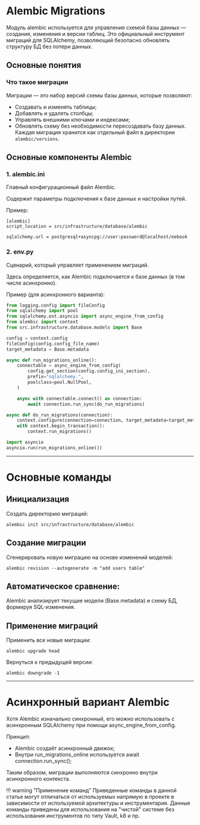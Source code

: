 # Alembic Migrations
Модуль alembic используется для управления схемой базы данных — создания, изменения и версии таблиц.
Это официальный инструмент миграций для SQLAlchemy, позволяющий безопасно обновлять структуру БД без потери данных.

## Основные понятия
### Что такое миграции
Миграции — это набор версий схемы базы данных, которые позволяют:

- Создавать и изменять таблицы; 
- Добавлять и удалять столбцы; 
- Управлять внешними ключами и индексами; 
- Обновлять схему без необходимости пересоздавать базу данных.
Каждая миграция хранится как отдельный файл в директории `alembic/versions`.

## Основные компоненты Alembic
### 1. alembic.ini
Главный конфигурационный файл Alembic.

Содержит параметры подключения к базе данных и настройки путей.

Пример:
```
[alembic]
script_location = src/infrastructure/database/alembic

sqlalchemy.url = postgresql+asyncpg://user:password@localhost/eebook
```
### 2. env.py
Сценарий, который управляет применением миграций.

Здесь определяется, как Alembic подключается к базе данных (в том числе асинхронно).

Пример (для асинхронного варианта):

```python
from logging.config import fileConfig
from sqlalchemy import pool
from sqlalchemy.ext.asyncio import async_engine_from_config
from alembic import context
from src.infrastructure.database.models import Base

config = context.config
fileConfig(config.config_file_name)
target_metadata = Base.metadata

async def run_migrations_online():
    connectable = async_engine_from_config(
        config.get_section(config.config_ini_section),
        prefix="sqlalchemy.",
        poolclass=pool.NullPool,
    )

    async with connectable.connect() as connection:
        await connection.run_sync(do_run_migrations)

async def do_run_migrations(connection):
    context.configure(connection=connection, target_metadata=target_metadata)
    with context.begin_transaction():
        context.run_migrations()

import asyncio
asyncio.run(run_migrations_online())
```

---

# Основные команды
## Инициализация
Создать директорию миграций:
```
alembic init src/infrastructure/database/alembic
```

## Создание миграции
Сгенерировать новую миграцию на основе изменений моделей:
``` 
alembic revision --autogenerate -m "add users table"
```

## Автоматическое сравнение:
Alembic анализирует текущие модели (Base.metadata) и схему БД, формируя SQL-изменения.

## Применение миграций
Применить все новые миграции:
```
alembic upgrade head
```

Вернуться к предыдущей версии:
```
alembic downgrade -1
```

---

# Асинхронный вариант Alembic
Хотя Alembic изначально синхронный, его можно использовать с асинхронным SQLAlchemy при помощи async_engine_from_config.

Принцип:

- Alembic создаёт асинхронный движок;
- Внутри run_migrations_online используется await connection.run_sync();

Таким образом, миграции выполняются синхронно внутри асинхронного контекста.

!!! warning "Применение команд"
    Приведенные команды в данной статье могут отличаться от используемых напрямую в проекте в зависимости от используемой
    архитектуры и инструментария. Данные команды приведены для использования на "чистой" системе без использования инструментов
    по типу Vault, k8 и пр.
